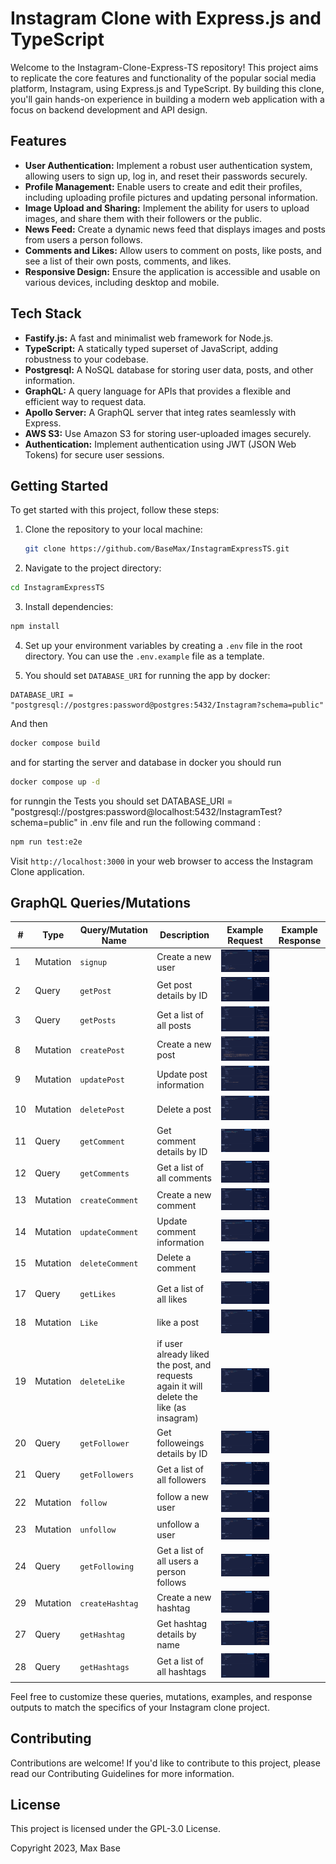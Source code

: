 # Instagram Clone with Express.js and TypeScript

Welcome to the Instagram-Clone-Express-TS repository! This project aims to replicate the core features and functionality of the popular social media platform, Instagram, using Express.js and TypeScript. By building this clone, you'll gain hands-on experience in building a modern web application with a focus on backend development and API design.

## Features

- **User Authentication:** Implement a robust user authentication system, allowing users to sign up, log in, and reset their passwords securely.
- **Profile Management:** Enable users to create and edit their profiles, including uploading profile pictures and updating personal information.
- **Image Upload and Sharing:** Implement the ability for users to upload images, and share them with their followers or the public.
- **News Feed:** Create a dynamic news feed that displays images and posts from users a person follows.
- **Comments and Likes:** Allow users to comment on posts, like posts, and see a list of their own posts, comments, and likes.
- **Responsive Design:** Ensure the application is accessible and usable on various devices, including desktop and mobile.

## Tech Stack

- **Fastify.js:** A fast and minimalist web framework for Node.js.
- **TypeScript:** A statically typed superset of JavaScript, adding robustness to your codebase.
- **Postgresql:** A NoSQL database for storing user data, posts, and other information.
- **GraphQL:** A query language for APIs that provides a flexible and efficient way to request data.
- **Apollo Server:** A GraphQL server that integ rates seamlessly with Express.
- **AWS S3:** Use Amazon S3 for storing user-uploaded images securely.
- **Authentication:** Implement authentication using JWT (JSON Web Tokens) for secure user sessions.

## Getting Started

To get started with this project, follow these steps:

1. Clone the repository to your local machine:

   ```bash
   git clone https://github.com/BaseMax/InstagramExpressTS.git
   ```

2. Navigate to the project directory:

```bash
cd InstagramExpressTS
```

3. Install dependencies:

```bash
npm install
```

4. Set up your environment variables by creating a `.env` file in the root directory. You can use the `.env.example` file as a template.

4. You should set `DATABASE_URI` for running the app by docker:

```
DATABASE_URI = "postgresql://postgres:password@postgres:5432/Instagram?schema=public"
```

And then

```bash
docker compose build
```

and for starting the server and database in docker you should run

```bash
docker compose up -d
```

for runngin the Tests you should set DATABASE_URI = "postgresql://postgres:password@localhost:5432/InstagramTest?schema=public" in .env file and run the following command :

```bash
npm run test:e2e
```

Visit `http://localhost:3000` in your web browser to access the Instagram Clone application.

## GraphQL Queries/Mutations

| #   | Type     | Query/Mutation Name | Description                                                                              | Example Request                                                 | Example Response |
| --- | -------- | ------------------- | ---------------------------------------------------------------------------------------- | --------------------------------------------------------------- | ---------------- |
| 1   | Mutation | `signup`            | Create a new user                                                                        | ![sign up](./screenshots/signup.png)                            |
| 2   | Query    | `getPost`           | Get post details by ID                                                                   | ![get post](./screenshots/getPostByID.png)                      |
| 3   | Query    | `getPosts`          | Get a list of all posts                                                                  | ![get posts](./screenshots/getPosts.png)                        |
| 8   | Mutation | `createPost`        | Create a new post                                                                        | ![create post](./screenshots/createPost.png)                    |
| 9   | Mutation | `updatePost`        | Update post information                                                                  | ![update post](./screenshots/updatePost.png)                    |
| 10  | Mutation | `deletePost`        | Delete a post                                                                            | ![delete post](./screenshots/deletePost.png)                    |
| 11  | Query    | `getComment`        | Get comment details by ID                                                                | ![get comments details by id](./screenshots/getCommentById.png) |
| 12  | Query    | `getComments`       | Get a list of all comments                                                               | ![get all comments](./screenshots/getComments.png)              |
| 13  | Mutation | `createComment`     | Create a new comment                                                                     | ![create comment](./screenshots/getComments.png)                |
| 14  | Mutation | `updateComment`     | Update comment information                                                               | ![update comment](./screenshots/updateComment.png)              |
| 15  | Mutation | `deleteComment`     | Delete a comment                                                                         | ![delete comment](./screenshots/deleteComment.png)              |
|     |
| 17  | Query    | `getLikes`          | Get a list of all likes                                                                  | ![](./screenshots/getAllLikes.png)                              |
| 18  | Mutation | `Like`              | like a post                                                                              | ![like a post](./screenshots/likePost.png)                      |
| 19  | Mutation | `deleteLike`        | if user already liked the post, and requests again it will delete the like (as insagram) | ![](./screenshots/likePost.png)                                 |
| 20  | Query    | `getFollower`       | Get followeings details by ID                                                            | ![get ollowings](./screenshots/getFollowings.png)               |
| 21  | Query    | `getFollowers`      | Get a list of all followers                                                              | ![get followers](./screenshots/getFollowers.png)                |
| 22  | Mutation | `follow`            | follow a new user                                                                        | ![follow user](./screenshots/follwo.png)                        |
| 23  | Mutation | `unfollow`          | unfollow a user                                                                          | ![unfollow a user](./screenshots/unfollow.png)                  |
| 24  | Query    | `getFollowing`      | Get a list of all users a person follows                                                 | ![get a list of followings](./screenshots/getFollowings.png)    |
| 29  | Mutation | `createHashtag`     | Create a new hashtag                                                                     | ![create hash tag](./screenshots/createHashTag.png)             |
| 27  | Query    | `getHashtag`        | Get hashtag details by name                                                              | ![get hash tag posts](./screenshots/getHashTagPosts.png)        |
| 28  | Query    | `getHashtags`       | Get a list of all hashtags                                                               | ![get all hash tags](./screenshots/getAllHashTags.png)          |                  |

Feel free to customize these queries, mutations, examples, and response outputs to match the specifics of your Instagram clone project.

## Contributing

Contributions are welcome! If you'd like to contribute to this project, please read our Contributing Guidelines for more information.

## License

This project is licensed under the GPL-3.0 License.

Copyright 2023, Max Base
